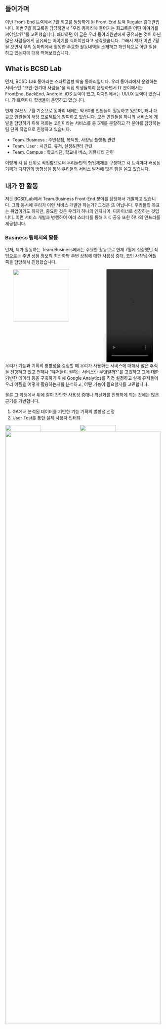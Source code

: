## 들어가며
이번 Front-End 트랙에서 7월 회고를 담당하게 된 Front-End 트랙 Regular 김대관입니다. 이번 7월 회고록을 담당하면서 "우리 동아리에 들어가는 회고록은 어떤 이야기를 써야할까?"를 고민했습니다. 왜냐하면 이 글은 우리 동아리원만에게 공유되는 것이 아닌 많은 사람들에게 공유되는 이야기를 적어야한다고 생각했습니다. 그래서 제가 이번 7월을 오면서 우리 동아리에서 활동한 주요한 활동내역을 소개하고 개인적으로 어떤 일을 하고 있는지에 대해 적어보겠습니다.


## What is BCSD Lab

먼저, BCSD Lab 동아리는 스타트업형 학술 동아리입니다. 우리 동아리에서 운영하는 서비스인 "코인-한기대 사람들"을 직접 학생들끼리 운영하면서 IT 분야에서는 FrontEnd, BackEnd, Android, iOS 트랙이 있고, 디자인에서는 UI/UX 트랙이 있습니다. 각 트랙마다 학생들이 운영하고 있습니다.

현재 24년도 7월 기준으로 동아리 내에는 약 60명 인원들이 활동하고 있으며, 꽤나 대규모 인원들이 해당 프로젝트에 참여하고 있습니다. 모든 인원들을 하나의 서비스에 개발을 담당하기 위해 저희는 코인이라는 서비스를 총 3개를 분할하고 각 분야를 담당하는 팀 단위 작업으로 진행하고 있습니다.

* Team. Business : 주변상점, 복덕방, 사장님 플랫폼 관련
* Team. User : 시간표, 유저, 설정&관리 관련
* Team. Campus : 학교식단, 학교내 버스, 커뮤니티 관련

이렇게 각 팀 단위로 작업함으로써 우리들만의 협업체제를 구성하고 각 트랙마다 배정된 기획과 디자인의 방향성을 통해 우리들의 서비스 발전에 많은 힘을 쏟고 있습니다.

## 내가 한 활동

저는 BCSDLab에서 Team.Business Front-End 분야를 담당해서 개발하고 있습니다. 그와 동시에 우리가 이런 서비스 개발만 하는가? 그것은 또 아닙니다. 우리들의 목표는 취업이기도 하지만, 중요한 것은 우리가 하나의 엔지니어, 디자이너로 성장하는 것입니다. 이런 서비스 개발과 병행하여 여러 스터디를 통해 지식 공유 또한 하나의 인프라를 제공합니다.

### Business 팀에서의 활동

먼저, 제가 활동하는 Team.Business에서는 주요한 활동으로 현재 7월에 집중했던 작업으로는 주변 상점 정보의 최신화와 주변 상점에 대한 사용성 증대, 코인 사장님 어플 쪽을 담당해서 진행핬습니다.

<div style="widht: 100%; height: 300px; display:flex; justify-content: center;"> 
<img src="https://i.imgur.com/Tmpxvis.png" width="60%" height="75%"/> 
<video src="https://github.com/user-attachments/assets/7ca1904a-0087-4626-bdc0-08c63e40d521" width="30%" height="300px"/>
</div>
우리가 기능과 기획의 방향성을 결정할 때 우리가 사용하는 서비스에 대해서 많은 추적을 진행하고 있고 언제나 "유저들이 원하는 서비스란 무엇일까?"를 고민하고 그에 대한 기반한 데이터 등을 구축하기 위해 Google Analytics를 직접 설정하고 실제 유저들이 우리 어플을 어떻게 활용하는지를 분석하고, 어떤 기능이 필요할지를 고민합니다.

물론 그 과정에서 위에 같이 간단한 사용성 증대나 최신화를 진행하게 되는 것에는 많은 근거를 기반합니다.

1. GA에서 분석된 데이터를 기반한 기능 기획의 방향성 선정
2. User Test를 통한 실제 사용자 인터뷰


<div style="width: 100%; height: 100%"> 
	<div style="width: 100% height:30%; display: flex;">
		<img src="https://i.imgur.com/5ECk719.png" width="48%" height="30%"/>
		<img src="https://i.imgur.com/InPsXah.png" width="48%" height="100%"/ >
	</div>
	<img src="https://i.imgur.com/LhcXGgV.png" width="100%" height="70%"/>
	
</div>
// *넘나 고생하는 우리 DA, PM 분들!*

해당 분석이 마무리 되면은 개발, DA, PM, 디자이너 들이 모여서 앞으로 이런 데이터를 기반으로 어떤 기능으로 진행하면 좋을지를 서로의 의견을 공유하고 함께 협업하는 형태로 진행하고 있습니다.

### 트랙에서 하는 활동

앞에서 말한 것 처럼 위에서의 활동은 Team 단위에서 마무리하는 것이 아닌 새롭게 트랙 내부에서도 많은 활똥을 진행합니다.

#### 스터디 활동

저는 현재 웹에서 가장 근간이 되고 있는 JavaScript에 대해서 더 Deep 하게 알기 위해서 ko.javascript 내용을 기반으로 스터디를 진행하고 있습니다. 혼자서 공부하는 것이 아닌 다른 인원들과 함께하는 것으로 동기부여를 촉진하고 서로가 놓친 부분을 보완할 수 있습니다.

<div style="display: flex; justify-content: center;">
<img src="https://i.imgur.com/HZ5RCga.png" width="70%" height="60%" />
</div>

#### 소그룹 활동

또한 FrontEnd 트랙에서는 소그룹 활동을 진행합니다. 다양하게 Slack 내에 있는 Slack 봇을 개발하는 그룹이나 따로 사이드 프로젝트에 대한 아이디어를 얻어서 사이드 프로젝트를 진행하는 그룹도 있습니다. 저는 리팩토링 그룹이라는 우리가 작성한 기능 중에 오래된 코드나 구조적인 변화가 필요하는 곳을 작업하는 리팩토링 그룹을 진행하고 있습니다.


![](https://i.imgur.com/A571lbQ.png)









<!--⚠️Imgur upload failed, check dev console-->
